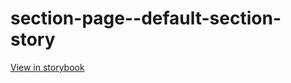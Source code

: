 # section-page--default-section-story

[View in storybook](https://raw.githack.com/Independent-Digital-News-and-Media-Ltd/standard-pwamp-sb/PR-389-sb/index.html?path=/story/section-page--default-section-story)